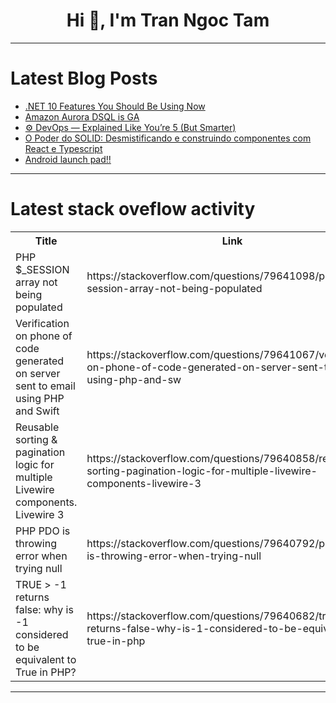 <h1 align="center">Hi 👋, I'm Tran Ngoc Tam</h1>

---

# Latest Blog Posts 
<!-- BLOG-POST-LIST:START -->
- [.NET 10 Features You Should Be Using Now](https://dev.to/nikhilworkflow/net-10-features-you-should-be-using-now-5jd)
- [Amazon Aurora DSQL is GA](https://dev.to/vijaykodam/amazon-aurora-dsql-is-ga-4bp8)
- [⚙️ DevOps — Explained Like You’re 5 &lpar;But Smarter&rpar;](https://dev.to/itsaryanchauhan/devops-explained-like-youre-5-but-smarter-2c63)
- [O Poder do SOLID: Desmistificando e construindo componentes com React e Typescript](https://dev.to/marcusmaialima/o-poder-do-solid-desmistificando-e-construindo-componentes-com-react-e-typescript-3m0m)
- [Android launch pad!!](https://dev.to/truezerox/android-launch-pad-2pnj)
<!-- BLOG-POST-LIST:END -->

---

# Latest stack oveflow activity
<table>
  <tr><th>Title</th><th>Link</th></tr>
  <!-- STACKOVERFLOW:START --><tr><td>PHP $_SESSION array not being populated</td><td>https://stackoverflow.com/questions/79641098/php-session-array-not-being-populated</td></tr><tr><td>Verification on phone of code generated on server sent to email using PHP and Swift</td><td>https://stackoverflow.com/questions/79641067/verification-on-phone-of-code-generated-on-server-sent-to-email-using-php-and-sw</td></tr><tr><td>Reusable sorting &amp; pagination logic for multiple Livewire components. Livewire 3</td><td>https://stackoverflow.com/questions/79640858/reusable-sorting-pagination-logic-for-multiple-livewire-components-livewire-3</td></tr><tr><td>PHP PDO is throwing error when trying null</td><td>https://stackoverflow.com/questions/79640792/php-pdo-is-throwing-error-when-trying-null</td></tr><tr><td>TRUE &gt; -1 returns false: why is -1 considered to be equivalent to True in PHP?</td><td>https://stackoverflow.com/questions/79640682/true-1-returns-false-why-is-1-considered-to-be-equivalent-to-true-in-php</td></tr><!-- STACKOVERFLOW:END -->
</table>

---


